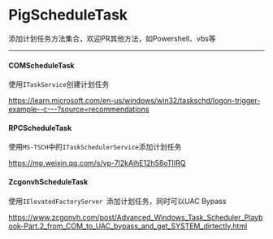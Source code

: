 # PigScheduleTask

添加计划任务方法集合，欢迎PR其他方法，如Powershell、vbs等

-----

#### COMScheduleTask

使用`ITaskService`创建计划任务

https://learn.microsoft.com/en-us/windows/win32/taskschd/logon-trigger-example--c---?source=recommendations

#### RPCScheduleTask

使用`MS-TSCH`中的`ITaskSchedulerService`添加计划任务

https://mp.weixin.qq.com/s/vp-7l2kAihE12h58oTIIRQ

#### ZcgonvhScheduleTask

使用`IElevatedFactoryServer `添加计划任务，同时可以UAC Bypass

https://www.zcgonvh.com/post/Advanced_Windows_Task_Scheduler_Playbook-Part.2_from_COM_to_UAC_bypass_and_get_SYSTEM_dirtectly.html
